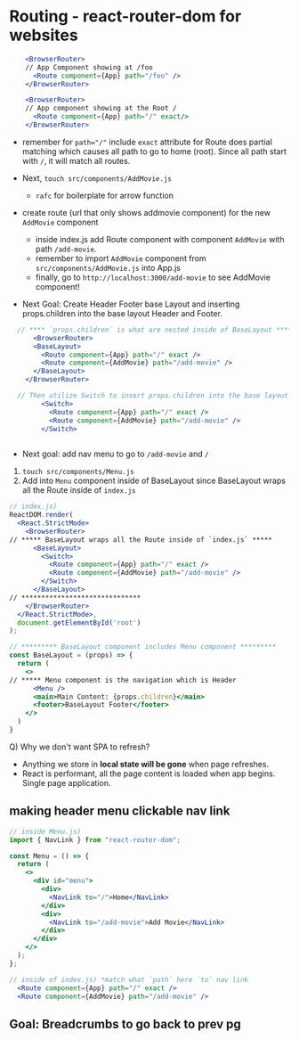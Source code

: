 # Routing - react-router-dom for websites

```jsx
    <BrowserRouter>
    // App Component showing at /foo
      <Route component={App} path="/foo" /> 
    </BrowserRouter>

    <BrowserRouter>
    // App component showing at the Root /
      <Route component={App} path="/" exact/> 
    </BrowserRouter>
```

* remember for `path="/"` include `exact` attribute for Route does partial matching which causes all path to go to home (root).  Since all path start with `/`, it will match all routes.

- Next, `touch src/components/AddMovie.js`
  - `rafc` for boilerplate for arrow function

- create route (url that only shows addmovie component) for the new `AddMovie` component
  - inside index.js add Route component with component `AddMovie` with path `/add-movie`.
  - remember to import `AddMovie` component from `src/components/AddMovie.js` into App.js
  - finally, go to `http://localhost:3000/add-movie` to see AddMovie component!


- Next Goal: Create Header Footer base Layout and inserting props.children into the base layout Header and Footer.

```jsx
  // **** `props.children` is what are nested inside of BaseLayout *****
      <BrowserRouter>
      <BaseLayout>
        <Route component={App} path="/" exact />
        <Route component={AddMovie} path="/add-movie" />
      </BaseLayout>
    </BrowserRouter>

  // Then utilize Switch to insert props.children into the base layout Header and Footer
        <Switch>
          <Route component={App} path="/" exact />
          <Route component={AddMovie} path="/add-movie" />
        </Switch>
  
```

- Next goal: add nav menu to go to `/add-movie` and `/`

1. `touch src/components/Menu.js`
2. Add into `Menu` component inside of BaseLayout since BaseLayout wraps all the Route inside of `index.js`

```jsx
// index.js)
ReactDOM.render(
  <React.StrictMode>
    <BrowserRouter>
// ***** BaseLayout wraps all the Route inside of `index.js` *****
      <BaseLayout>
        <Switch>
          <Route component={App} path="/" exact />
          <Route component={AddMovie} path="/add-movie" />
        </Switch>
      </BaseLayout>
// ******************************
    </BrowserRouter>
  </React.StrictMode>,
  document.getElementById('root')
);

// ********* BaseLayout component includes Menu component *********
const BaseLayout = (props) => {
  return (
    <>
// ***** Menu component is the navigation which is Header
      <Menu />
      <main>Main Content: {props.children}</main>
      <footer>BaseLayout Footer</footer>
    </>
  )
}
```

Q) Why we don't want SPA to refresh?

- Anything we store in **local state will be gone** when page refreshes.
- React is performant, all the page content is loaded when app begins.  Single page application.

## making header menu clickable nav link

```jsx
// inside Menu.js)
import { NavLink } from "react-router-dom";

const Menu = () => {
  return (
    <>
      <div id="menu">
        <div>
          <NavLink to="/">Home</NavLink>
        </div>
        <div>
          <NavLink to="/add-movie">Add Movie</NavLink>
        </div>
      </div>
    </>
  );
};

// inside of index.js) *match what `path` here `to` nav link
  <Route component={App} path="/" exact />
  <Route component={AddMovie} path="/add-movie" />
```

## Goal: Breadcrumbs to go back to prev pg
